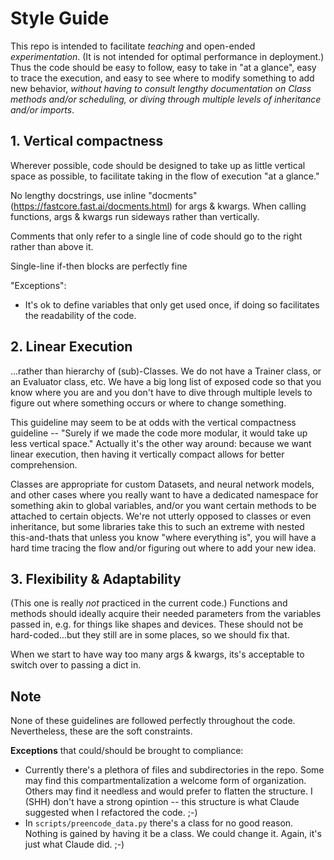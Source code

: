 # Style Guide

This repo is intended to facilitate *teaching* and open-ended *experimentation*.  (It is not intended for optimal performance in deployment.) Thus the code should be easy to follow, easy to take in "at a glance", easy to trace the execution, and easy to see where to modify something to add new behavior, *without having to consult lengthy documentation on Class methods and/or scheduling, or diving through multiple levels of inheritance and/or imports*. 

## 1. Vertical compactness

Wherever possible, code  should be designed  to take up as little vertical space as possible, to facilitate taking in the flow of execution "at a glance." 

No lengthy docstrings, use inline "docments" (https://fastcore.fast.ai/docments.html) for args & kwargs. When calling functions, args & kwargs run sideways rather than vertically. 

Comments that only refer to a single line of code should go to the right rather than above it.

Single-line if-then blocks are perfectly fine

"Exceptions": 

- It's ok to define variables that only get used once, if doing so facilitates the readability of the code.  



## 2. Linear Execution

...rather than hierarchy of (sub)-Classes.  We do not have a Trainer class, or an Evaluator class, etc.  We have a big long list of exposed code so that you know where you are and you don't have to dive through multiple levels to figure out where something occurs or where to change something. 

This guideline may seem to be at odds with the vertical compactness guideline -- "Surely if we made the code more modular, it would take up less vertical space."  Actually it's the other way around: because we want linear execution, then having it vertically compact allows for better comprehension.

Classes are appropriate for custom Datasets, and neural network models, and other cases where you really want to have a dedicated namespace for something akin to global variables, and/or you want certain methods to be attached to certain objects.  We're not utterly opposed to classes or even inheritance, but some libraries take this to such an extreme with nested this-and-thats that unless you know "where everything is", you will have a hard time tracing the flow and/or figuring out where to add your new idea.



## 3. Flexibility & Adaptability

(This one is really *not* practiced in the current code.)  Functions and methods should ideally acquire their needed parameters from the variables passed in, e.g. for things like shapes and devices.  These should not be hard-coded...but they still are in some places, so we should fix that.  

When we start to have way too many args & kwargs, its's acceptable to switch over to passing a dict in. 



## Note

None of these guidelines are followed perfectly throughout the code.  Nevertheless, these are the soft constraints.

**Exceptions** that could/should be brought to compliance:

* Currently there's a plethora of files and subdirectories in the repo. Some may find this compartmentalization a welcome form of organization.  Others may find it needless and would prefer to flatten the structure. I (SHH) don't have a strong opintion -- this structure is what Claude suggested when I refactored the code. ;-) 
* In `scripts/preencode_data.py` there's a class for no good reason.  Nothing is gained by having it be a class. We could change it.  Again, it's just what Claude did. ;-) 
